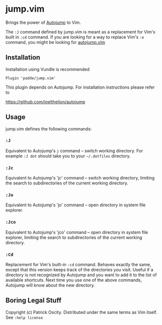 # jump.vim

Brings the power of [Autojump](https://github.com/joelthelion/autojump) to Vim.

The `:J` command defined by jump.vim is meant as a replacement for Vim's built
in `:cd` command. If you are looking for a way to replace Vim's `:e` command,
you might be looking for [autojump.vim](https://github.com/trotter/autojump.vim)

## Installation

Installation using Vundle is recommended

    Plugin 'padde/jump.vim'

This plugin depends on Autojump. For installation instructions please refer to

https://github.com/joelthelion/autojump

## Usage

jump.vim defines the following commands:

### `:J`

Equivalent to Autojump's `j` command – switch working directory. For example
```:J dot``` should take you to your `~/.dotfiles` directory.

### `:Jc`

Equivalent to Autojump's 'jc' command – switch working directory, limiting the
search to subdirectories of the current working directory.

### `:Jo`

Equivalent to Autojump's 'jo' command – open directory in system file explorer.

### `:Jco`

Equivalent to Autojump's 'jco' command – open directory in system file explorer,
limiting the search to subdirectories of the current working directory.

### `:Cd`

Replacement for Vim's built-in `:cd` command. Behaves exactly the same, except
that this version keeps track of the directories you visit. Useful if a
directory is not recognized by Autojump and you want to add it to the list of
available shortcuts. Next time you use one of the above commands, Autojump will
know about the new directory.

## Boring Legal Stuff

Copyright (c) Patrick Oscity. Distributed under the same terms as Vim itself.
See `:help license`
